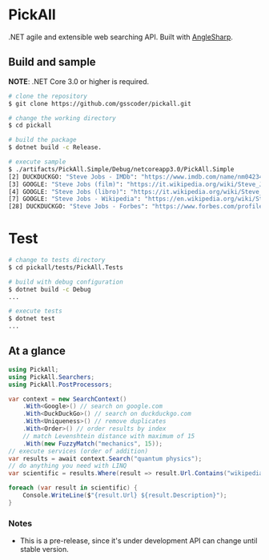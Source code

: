 # PickAll

.NET agile and extensible web searching API. Built with [AngleSharp](https://github.com/AngleSharp/AngleSharp).

## Build and sample
**NOTE**: .NET Core 3.0 or higher is required.
```sh
# clone the repository
$ git clone https://github.com/gsscoder/pickall.git

# change the working directory
$ cd pickall

# build the package
$ dotnet build -c Release.

# execute sample
$ ./artifacts/PickAll.Simple/Debug/netcoreapp3.0/PickAll.Simple
[2] DUCKDUCKGO: "Steve Jobs - IMDb": "https://www.imdb.com/name/nm0423418/"
[3] GOOGLE: "Steve Jobs (film)": "https://it.wikipedia.org/wiki/Steve_Jobs_(film)"
[4] GOOGLE: "Steve Jobs (libro)": "https://it.wikipedia.org/wiki/Steve_Jobs_(libro)"
[7] GOOGLE: "Steve Jobs - Wikipedia": "https://en.wikipedia.org/wiki/Steve_Jobs"
[28] DUCKDUCKGO: "Steve Jobs - Forbes": "https://www.forbes.com/profile/steve-jobs/"
```

# Test
```sh
# change to tests directory
$ cd pickall/tests/PickAll.Tests

# build with debug configuration
$ dotnet build -c Debug
...

# execute tests
$ dotnet test
...
```

## At a glance
```csharp
using PickAll;
using PickAll.Searchers;
using PickAll.PostProcessors;

var context = new SearchContext()
    .With<Google>() // search on google.com
    .With<DuckDuckGo>() // search on duckduckgo.com
    .With<Uniqueness>() // remove duplicates
    .With<Order>() // order results by index
    // match Levenshtein distance with maximum of 15
    .With(new FuzzyMatch("mechanics", 15));
// execute services (order of addition)
var results = await context.Search("quantum physics");
// do anything you need with LINQ
var scientific = results.Where(result => result.Url.Contains("wikipedia"));

foreach (var result in scientific) {
    Console.WriteLine($"{result.Url} ${result.Description}");
}
```

### Notes
- This is a pre-release, since it's under development API can change until stable version.